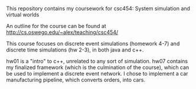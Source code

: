 This repository contains my coursework for csc454: System simulation and virtual worlds

An outline for the course can be found at http://cs.oswego.edu/~alex/teaching/csc454/

This course focuses on discrete event simulations (homework 4-7) and discrete time simulations (hw 2-3), in both java and c++.

hw01 is a "intro" to c++, unrelated to any sort of simulation.
hw07 contains my finalized framework (which is the culmination of the course), which can be used to implement a discrete event network. I chose to implement a car manufacturing pipeline, which converts orders, into cars.



